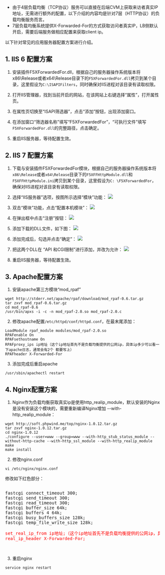 - 由于4层负载均衡（TCP协议）服务可以直接在后端CVM上获取来访者真实IP地址，无需进行额外的配置，以下介绍的内容均是针对7层（HTTP协议）的负载均衡服务而言。
- 7层负载均衡系统提供X-Forwarded-For的方式获取访问者真实IP，LB侧默认开启，需要后端服务做相应配置来获取client ip。

以下针对常见的应用服务器配置方案进行介绍。

## 1. IIS 6 配置方案
1) 安装插件F5XForwardedFor.dll，根据自己的服务器操作系统版本将x86\Release或者x64\Release目录下的`F5XForwardedFor.dll`拷贝到某个目录，这里假设为`C:\ISAPIFilters`，同时确保对IIS进程对该目录有读取权限。

2) 打开IIS管理器，找到当前开启的网站，在该网站上右键选择“属性”，打开属性页。

3) 在属性页切换至“ISAPI筛选器”，点击“添加”按钮，出现添加窗口。

4) 在添加窗口“筛选器名称”填写“F5XForwardedFor”，“可执行文件”填写`F5XForwardedFor.dll`的完整路径，点击确定。

5) 重启IIS服务器，等待配置生效。

## 2. IIS 7 配置方案
1) 下载与安装插件F5XForwardedFor模块，根据自己的服务器操作系统版本将`x86\Release`或者`x64\Release`目录下的`F5XFFHttpModule.dll`和`F5XFFHttpModule.ini`拷贝到某个目录，这里假设为`C: \F5XForwardedFor`，确保对IIS进程对该目录有读取权限。

2) 选择“IIS服务器”选项，按图所示选择“模块”功能：
![](http://imgcache.tce.fsphere.cn/static/mccdn.qcloud.com/static/img/9d7e43382b6b2bdf5753b67ccd248030/image.png)

3) 双击“模块”功能，点击“配置本机模块”：
![](http://imgcache.tce.fsphere.cn/static/mccdn.qcloud.com/static/img/01620ccc1be3c03569b31dc8bbaa7d73/image.png)

4) 在弹出框中点击“注册”按钮：
![](http://imgcache.tce.fsphere.cn/static/mccdn.qcloud.com/static/img/27fd429c05788abbdc6e95adc215e39c/image.png)

5) 添加下载的DLL文件，如下图：
![](http://imgcache.tce.fsphere.cn/static/mccdn.qcloud.com/static/img/9e68ee04ef61c911a8dcc7caaf77b678/image.png)

6) 添加完成后，勾选并点击“确定”：
![](http://imgcache.tce.fsphere.cn/static/mccdn.qcloud.com/static/img/c9bf9c597d7c0b2538dade72ed10bd4e/image.png)

7) 把这两个DLL在 “API 和CGI限制”进行添加，并改为允许：
![](http://imgcache.tce.fsphere.cn/static/mccdn.qcloud.com/static/img/bccab999282e71a49aeb144a4dc3c9ed/image.png)

8) 重启IIS服务器，等待配置生效。

## 3. Apache配置方案
1) 安装apache第三方模块“mod_rpaf” 


```
wget http://stderr.net/apache/rpaf/download/mod_rpaf-0.6.tar.gz
tar zxvf mod_rpaf-0.6.tar.gz
cd mod_rpaf-0.6
/usr/bin/apxs -i -c -n mod_rpaf-2.0.so mod_rpaf-2.0.c
```


2) 修改apache配置`/etc/httpd/conf/httpd.conf`，在最末尾添加：

```
LoadModule rpaf_module modules/mod_rpaf-2.0.so
RPAFenable On
RPAFsethostname On
RPAFproxy_ips ip地址（这个ip地址首先不是负载均衡提供的公网ip，具体ip多少可以看一下apache日志，通常会有2个 都要写上）
RPAFheader X-Forwarded-For
```

3) 添加完成后重启apache

```
/usr/sbin/apachectl restart
```

## 4. Nginx配置方案
1) Nginx作为负载均衡获取真实ip是使用http_realip_module，默认安装的Nginx是没有安装这个模块的，需要重新编译Nginx增加 --with-http_realip_module：

```
wget http://soft.phpwind.me/top/nginx-1.0.12.tar.gz
tar zxvf nginx-1.0.12.tar.gz
cd nginx-1.0.12
./configure --user=www --group=www --with-http_stub_status_module --without-http-cache --with-http_ssl_module --with-http_realip_module
make
make install
```

2) 修改nginx.conf
```
vi /etc/nginx/nginx.conf
```

修改如下红色部分：
<div class="code">
<p>
</p>
<pre>  
fastcgi connect_timeout 300;
fastcgi send_timeout 300;
fastcgi read_timeout 300;
fastcgi buffer_size 64k;
fastcgi buffers 4 64k;
fastcgi busy_buffers_size 128k;
fastcgi temp_file_write_size 128k;
<font color="red">
set_real_ip_from ip地址;（这个ip地址首先不是负载均衡提供的公网ip，具体ip多少可以看一下之前nginx日志，如果有多个都要写上。）
real_ip_header X-Forwarded-For;
 </font>


</pre>

</div>

3) 重启nginx

```
service nginx restart
```


